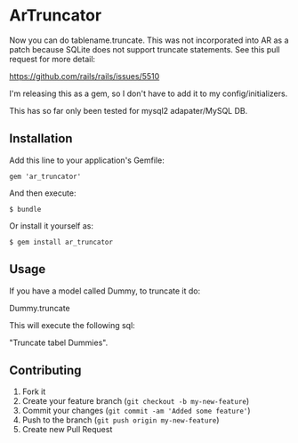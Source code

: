 # ArTruncator

Now you can do tablename.truncate. This was not incorporated into AR
as a patch because SQLite does not support truncate statements. See this 
pull request for more detail:

https://github.com/rails/rails/issues/5510

I'm releasing this as a gem, so I don't have to add it to my
config/initializers.

This has so far only been tested for mysql2 adapater/MySQL DB.

## Installation

Add this line to your application's Gemfile:

    gem 'ar_truncator'

And then execute:

    $ bundle

Or install it yourself as:

    $ gem install ar_truncator

## Usage

If you have a model called Dummy, to truncate it do:

Dummy.truncate

This will execute the following sql:

"Truncate tabel Dummies".



## Contributing

1. Fork it
2. Create your feature branch (`git checkout -b my-new-feature`)
3. Commit your changes (`git commit -am 'Added some feature'`)
4. Push to the branch (`git push origin my-new-feature`)
5. Create new Pull Request
